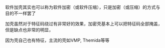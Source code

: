 软件加壳其实也可以称为软件加密（或软件压缩），只是加密（或压缩）的方式与目的不一样罢了

加壳虽然对于特征码绕过有非常好的效果，加密壳基本上可以把特征码全部掩盖，但是缺点也非常的明显，

因为壳自己也有特征，主流的壳如VMP, Themida等等

